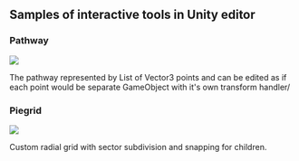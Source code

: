 ## Samples of interactive tools in Unity editor

### Pathway

![](https://raw.githubusercontent.com/pecheny/ExtendingUnityEditor/master/Assets/05-Interactive/Pathway/Preview/preview.png)

The pathway represented by List of Vector3 points and can be edited as if each point would be separate GameObject with it's own transform handler/

### Piegrid

![](https://raw.githubusercontent.com/pecheny/ExtendingUnityEditor/master/Assets/05-Interactive/PieGrid/Preview/preview.png)

Custom radial grid with sector subdivision and snapping for children.
